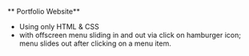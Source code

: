 ** Portfolio Website**
- Using only HTML & CSS
- with offscreen menu sliding in and out via click on hamburger icon; menu slides out after clicking on a menu item.

